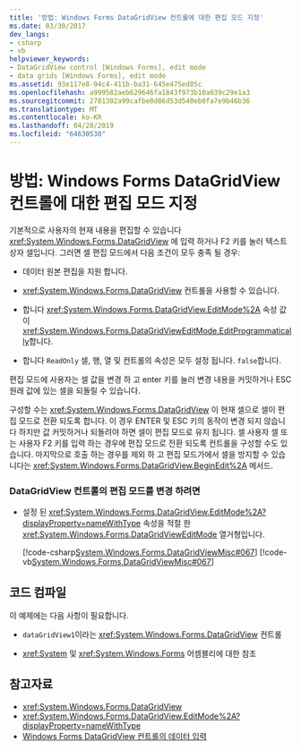 ```yaml
---
title: '방법: Windows Forms DataGridView 컨트롤에 대한 편집 모드 지정'
ms.date: 03/30/2017
dev_langs:
- csharp
- vb
helpviewer_keywords:
- DataGridView control [Windows Forms], edit mode
- data grids [Windows Forms], edit mode
ms.assetid: 93e117e8-94c4-411b-ba31-645e475ed85c
ms.openlocfilehash: a999582aeb629646fa1843f973b10a039c29e1a3
ms.sourcegitcommit: 2701302a99cafbe0d86d53d540eb0fa7e9b46b36
ms.translationtype: MT
ms.contentlocale: ko-KR
ms.lasthandoff: 04/28/2019
ms.locfileid: "64630530"
---
```

# <a name="how-to-specify-the-edit-mode-for-the-windows-forms-datagridview-control"></a>방법: Windows Forms DataGridView 컨트롤에 대한 편집 모드 지정
기본적으로 사용자의 현재 내용을 편집할 수 있습니다 <xref:System.Windows.Forms.DataGridView> 에 입력 하거나 F2 키를 눌러 텍스트 상자 셀입니다. 그러면 셀 편집 모드에서 다음 조건이 모두 충족 될 경우:  
  
- 데이터 원본 편집을 지원 합니다.  
  
- <xref:System.Windows.Forms.DataGridView> 컨트롤을 사용할 수 있습니다.  
  
- 합니다 <xref:System.Windows.Forms.DataGridView.EditMode%2A> 속성 값이 <xref:System.Windows.Forms.DataGridViewEditMode.EditProgrammatically>합니다.  
  
- 합니다 `ReadOnly` 셀, 행, 열 및 컨트롤의 속성은 모두 설정 됩니다. `false`합니다.  
  
 편집 모드에 사용자는 셀 값을 변경 하 고 enter 키를 눌러 변경 내용을 커밋하거나 ESC 원래 값에 있는 셀을 되돌릴 수 있습니다.  
  
 구성할 수는 <xref:System.Windows.Forms.DataGridView> 이 현재 셀으로 셀이 편집 모드로 전환 되도록 합니다. 이 경우 ENTER 및 ESC 키의 동작이 변경 되지 않습니다 하지만 값 커밋하거나 되돌려야 하면 셀이 편집 모드로 유지 됩니다. 셀 사용자 셀 또는 사용자 F2 키를 입력 하는 경우에 편집 모드로 전환 되도록 컨트롤을 구성할 수도 있습니다. 마지막으로 호출 하는 경우를 제외 하 고 편집 모드가에서 셀을 방지할 수 있습니다는 <xref:System.Windows.Forms.DataGridView.BeginEdit%2A> 메서드.  
  
### <a name="to-change-the-edit-mode-of-a-datagridview-control"></a>DataGridView 컨트롤의 편집 모드를 변경 하려면  
  
- 설정 된 <xref:System.Windows.Forms.DataGridView.EditMode%2A?displayProperty=nameWithType> 속성을 적절 한 <xref:System.Windows.Forms.DataGridViewEditMode> 열거형입니다.  
  
     [!code-csharp[System.Windows.Forms.DataGridViewMisc#067](~/samples/snippets/csharp/VS_Snippets_Winforms/System.Windows.Forms.DataGridViewMisc/CS/datagridviewmisc.cs#067)]
     [!code-vb[System.Windows.Forms.DataGridViewMisc#067](~/samples/snippets/visualbasic/VS_Snippets_Winforms/System.Windows.Forms.DataGridViewMisc/VB/datagridviewmisc.vb#067)]  
  
## <a name="compiling-the-code"></a>코드 컴파일  
 이 예제에는 다음 사항이 필요합니다.  
  
- `dataGridView1`이라는 <xref:System.Windows.Forms.DataGridView> 컨트롤  
  
- <xref:System> 및 <xref:System.Windows.Forms> 어셈블리에 대한 참조  
  
## <a name="see-also"></a>참고자료

- <xref:System.Windows.Forms.DataGridView>
- <xref:System.Windows.Forms.DataGridView.EditMode%2A?displayProperty=nameWithType>
- [Windows Forms DataGridView 컨트롤의 데이터 입력](data-entry-in-the-windows-forms-datagridview-control.md)

